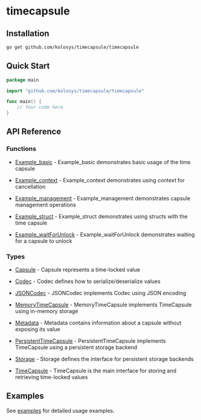 # timecapsule



## Installation

```bash
go get github.com/kolosys/timecapsule/timecapsule
```

## Quick Start

```go
package main

import "github.com/kolosys/timecapsule/timecapsule"

func main() {
    // Your code here
}
```

## API Reference
### Functions
- [Example_basic](api-reference.md#example_basic) - Example_basic demonstrates basic usage of the time capsule

- [Example_context](api-reference.md#example_context) - Example_context demonstrates using context for cancellation

- [Example_management](api-reference.md#example_management) - Example_management demonstrates capsule management operations

- [Example_struct](api-reference.md#example_struct) - Example_struct demonstrates using structs with the time capsule

- [Example_waitForUnlock](api-reference.md#example_waitforunlock) - Example_waitForUnlock demonstrates waiting for a capsule to unlock

### Types
- [Capsule](api-reference.md#capsule) - Capsule represents a time-locked value

- [Codec](api-reference.md#codec) - Codec defines how to serialize/deserialize values

- [JSONCodec](api-reference.md#jsoncodec) - JSONCodec implements Codec using JSON encoding

- [MemoryTimeCapsule](api-reference.md#memorytimecapsule) - MemoryTimeCapsule implements TimeCapsule using in-memory storage

- [Metadata](api-reference.md#metadata) - Metadata contains information about a capsule without exposing its value

- [PersistentTimeCapsule](api-reference.md#persistenttimecapsule) - PersistentTimeCapsule implements TimeCapsule using a persistent storage backend

- [Storage](api-reference.md#storage) - Storage defines the interface for persistent storage backends

- [TimeCapsule](api-reference.md#timecapsule) - TimeCapsule is the main interface for storing and retrieving time-locked values


## Examples

See [examples](examples.md) for detailed usage examples.

